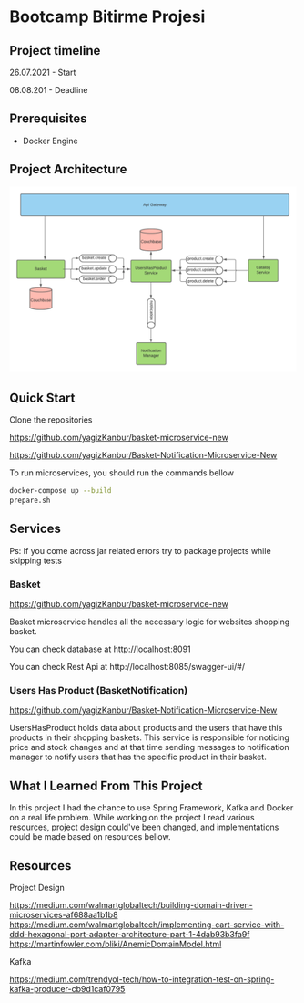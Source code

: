 # Bootcamp Bitirme Projesi
   
## Project timeline

26.07.2021 - Start 

08.08.201 - Deadline

## Prerequisites
* Docker Engine

## Project Architecture
![Project Architecture](https://github.com/yagizKanbur/bootcamp-project/blob/main/design.png)

## Quick Start
Clone the repositories

https://github.com/yagizKanbur/basket-microservice-new

https://github.com/yagizKanbur/Basket-Notification-Microservice-New

To run microservices, you should run the commands bellow
```sh
docker-compose up --build
prepare.sh
```
## Services
Ps: If you come across jar related errors try to package projects while skipping tests

### Basket
https://github.com/yagizKanbur/basket-microservice-new

Basket microservice handles all the necessary logic for websites shopping basket.

You can check database at http://localhost:8091

You can check Rest Api at http://localhost:8085/swagger-ui/#/

### Users Has Product (BasketNotification)

https://github.com/yagizKanbur/Basket-Notification-Microservice-New

UsersHasProduct holds data about products and the users that have this products in their shopping baskets.
This service is responsible for noticing price and stock changes and at that time sending messages to notification manager to notify users that has the specific product in their basket.

## What I Learned From This Project

In this project I had the chance to use Spring Framework, Kafka and Docker on a real life problem. While working on the project I read various resources, project design could've been changed, and implementations could be made based on resources bellow. 

## Resources
Project Design

https://medium.com/walmartglobaltech/building-domain-driven-microservices-af688aa1b1b8
<https://medium.com/walmartglobaltech/implementing-cart-service-with-ddd-hexagonal-port-adapter-architecture-part-1-4dab93b3fa9f>
https://martinfowler.com/bliki/AnemicDomainModel.html

Kafka 

https://medium.com/trendyol-tech/how-to-integration-test-on-spring-kafka-producer-cb9d1caf0795
